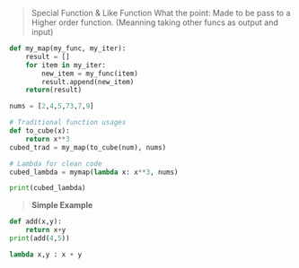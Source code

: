 > Special Function & Like Function
> What the point:
> 	Made to be pass to a Higher order function.
> 	(Meanning taking other funcs as output and input) 
```python
def my_map(my_func, my_iter):
	result = []
	for item in my_iter:
		new_item = my_func(item)
		result.append(new_item)
	return(result)

nums = [2,4,5,73,7,9]

# Traditional function usages
def to_cube(x):
	return x**3
cubed_trad = my_map(to_cube(num), nums)

# Lambda for clean code
cubed_lambda = mymap(lambda x: x**3, nums)

print(cubed_lambda)
```

> **Simple Example**
```python
def add(x,y):
	return x+y
print(add(4,5))

lambda x,y : x + y
```

